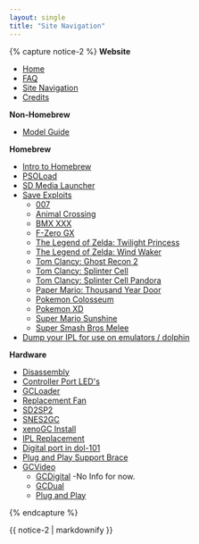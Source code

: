 ```yaml
---
layout: single
title: "Site Navigation"
---
```


{% capture notice-2 %}
**Website**
+ [Home](/)
+ [FAQ](/faq)
+ [Site Navigation](/site-navigation)
+ [Credits](/credit)

**Non-Homebrew**
+ [Model Guide](/models)

**Homebrew**
+ [Intro to Homebrew](/introToHomebrew)
+ [PSOLoad](/PSOLoad)
+ [SD Media Launcher](/sdMediaLauncher)
+ [Save Exploits](/saveExploits)
    + [007](/007)
    + [Animal Crossing](/AC)
    + [BMX XXX](/BMX)
    + [F-Zero GX](/FZero)
    + [The Legend of Zelda: Twilight Princess](/TLOZTP)
    + [The Legend of Zelda: Wind Waker](/TLOZWW)
    + [Tom Clancy: Ghost Recon 2](/ghostRecon)
    + [Tom Clancy: Splinter Cell](/splinterCell)
    + [Tom Clancy: Splinter Cell Pandora](/splinterCellPandora)
    + [Paper Mario: Thousand Year Door](/PMTYOD)
    + [Pokemon Colosseum](/colosseum)
    + [Pokemon XD](/pkXD)
    + [Super Mario Sunshine](/sms)
    + [Super Smash Bros Melee](/ssbm)
+ [Dump your IPL for use on emulators / dolphin](/ipl)

**Hardware**
+ [Disassembly](/disassembly)
+ [Controller Port LED's](/controllerLED)
+ [GCLoader](/gcloader)
+ [Replacement Fan](/replacementFan)
+ [SD2SP2](/sd2sp2)
+ [SNES2GC](/snes2gc)
+ [xenoGC Install](/xenoInstall)
+ [IPL Replacement](/iplreplacement)
+ [Digital port in dol-101](/dol101digital)
+ [Plug and Play Support Brace](/plugnplaysupport)
+ [GCVideo](/gcvideo)
    + [GCDigital](/gcdigital) -No Info for now.
    + [GCDual](/gcdual)
    + [Plug and Play](/plugnplay)

{% endcapture %}
<div class="notice--primary">{{ notice-2 | markdownify }}</div>
